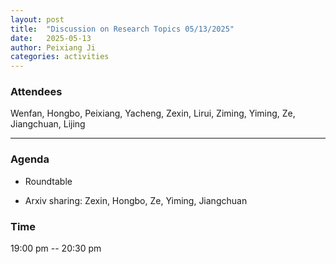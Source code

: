 ```yaml
---
layout: post
title:  "Discussion on Research Topics 05/13/2025"
date:   2025-05-13
author: Peixiang Ji
categories: activities
---
```


### Attendees

Wenfan, Hongbo, Peixiang, Yacheng, Zexin, Lirui, Ziming, Yiming, Ze, Jiangchuan, Lijing

---

### Agenda

- Roundtable

- Arxiv sharing: Zexin, Hongbo, Ze, Yiming, Jiangchuan

### Time

19:00 pm -- 20:30 pm
